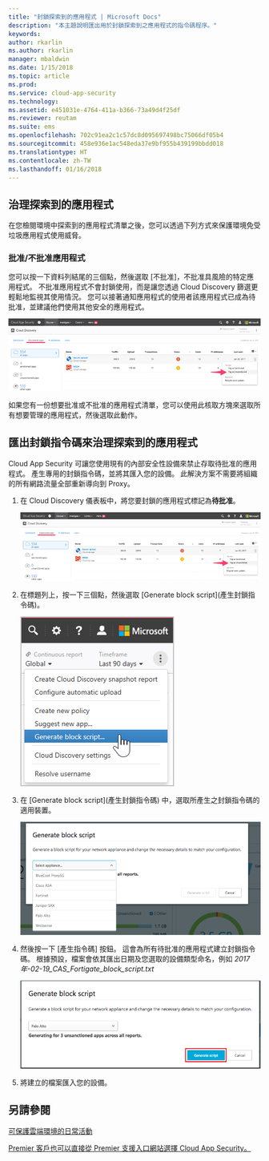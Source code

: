 ```yaml
---
title: "封鎖探索到的應用程式 | Microsoft Docs"
description: "本主題說明匯出用於封鎖探索到之應用程式的指令碼程序。"
keywords: 
author: rkarlin
ms.author: rkarlin
manager: mbaldwin
ms.date: 1/15/2018
ms.topic: article
ms.prod: 
ms.service: cloud-app-security
ms.technology: 
ms.assetid: e451031e-4764-411a-b366-73a49d4f25df
ms.reviewer: reutam
ms.suite: ems
ms.openlocfilehash: 702c91ea2c1c57dc8d095697498bc75066df05b4
ms.sourcegitcommit: 458e936e1ac548eda37e9bf955b439199bbdd018
ms.translationtype: HT
ms.contentlocale: zh-TW
ms.lasthandoff: 01/16/2018
---
```

## <a name="govern-discovered-apps"></a>治理探索到的應用程式

在您檢閱環境中探索到的應用程式清單之後，您可以透過下列方式來保護環境免受垃圾應用程式使用威脅。

### <a name="sanctioningunsanctioning-an-app"></a>批准/不批准應用程式 

您可以按一下資料列結尾的三個點，然後選取 [不批准]，不批准具風險的特定應用程式。
不批准應用程式不會封鎖使用，而是讓您透過 Cloud Discovery 篩選更輕鬆地監視其使用情況。 您可以接著通知應用程式的使用者該應用程式已成為待批准，並建議他們使用其他安全的應用程式。

![標記為待批准](./media/tag-as-unsanctioned.png)  


如果您有一份想要批准或不批准的應用程式清單，您可以使用此核取方塊來選取所有想要管理的應用程式，然後選取此動作。


## <a name="export-a-block-script-to-govern-discovered-apps"></a>匯出封鎖指令碼來治理探索到的應用程式

Cloud App Security 可讓您使用現有的內部安全性設備來禁止存取待批准的應用程式。 產生專用的封鎖指令碼，並將其匯入您的設備。
此解決方案不需要將組織的所有網路流量全部重新導向到 Proxy。

1. 在 Cloud Discovery 儀表板中，將您要封鎖的應用程式標記為**待批准**。

   ![標記為待批准](./media/tag-as-unsanctioned.png)  

2. 在標題列上，按一下三個點，然後選取 [Generate block script]\(產生封鎖指令碼)。 

   ![產生封鎖指令碼](./media/generate-block-script.png)  

3. 在 [Generate block script]\(產生封鎖指令碼) 中，選取所產生之封鎖指令碼的適用裝置。 

   ![[Generate block script] (產生封鎖指令碼) 快顯](./media/generate-block-script-popup.png)  

4. 然後按一下 [產生指令碼] 按鈕。 這會為所有待批准的應用程式建立封鎖指令碼。 根據預設，檔案會依其匯出日期及您選取的設備類型命名，例如 *2017年-02-19_CAS_Fortigate_block_script.txt* 

   ![[Generate block script] (產生封鎖指令碼) 按鈕](./media/generate-block-script-button.png)  

5. 將建立的檔案匯入您的設備。



## <a name="see-also"></a>另請參閱  
[可保護雲端環境的日常活動](daily-activities-to-protect-your-cloud-environment.md)   

[Premier 客戶也可以直接從 Premier 支援入口網站選擇 Cloud App Security。](https://premier.microsoft.com/)  
  
  